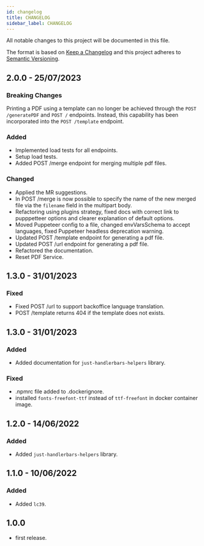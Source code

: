 ```yaml
---
id: changelog
title: CHANGELOG
sidebar_label: CHANGELOG
---
```

All notable changes to this project will be documented in this file.

The format is based on [Keep a Changelog](http://keepachangelog.com/en/1.0.0/)
and this project adheres to [Semantic Versioning](http://semver.org/spec/v2.0.0.html).

## 2.0.0 - 25/07/2023

### Breaking Changes

Printing a PDF using a template can no longer be achieved through the `POST /generatePDF` and `POST /` endpoints. Instead, this capability has been incorporated into the `POST /template` endpoint.

### Added

- Implemented load tests for all endpoints.
- Setup load tests.
- Added POST /merge endpoint for merging multiple pdf files.

### Changed

- Applied the MR suggestions.
- In POST /merge is now possible to specify the name of the new merged file via the `filename` field in the multipart body.
- Refactoring using plugins strategy, fixed docs with correct link to pupppetteer options and clearer explanation of default options.
- Moved Puppeteer config to a file, changed envVarsSchema to accept languages, fixed Puppeteer headless deprecation warning.
- Updated POST /template endpoint for generating a pdf file.
- Updated POST /url endpoint for generating a pdf file.
- Refactored the documentation.
- Reset PDF Service.

## 1.3.0 - 31/01/2023

### Fixed

- Fixed POST /url to support backoffice language translation.
- POST /template returns 404 if the template does not exists.

## 1.3.0 - 31/01/2023

### Added

- Added documentation for `just-handlerbars-helpers` library.

### Fixed

- .npmrc file added to .dockerignore.
- installed `fonts-freefont-ttf` instead of `ttf-freefont` in docker container image.

## 1.2.0 - 14/06/2022

### Added

- Added `just-handlerbars-helpers` library.

## 1.1.0 - 10/06/2022

### Added

- Added `lc39`.

## 1.0.0

 - first release.
